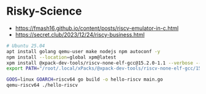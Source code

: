 # Risky-Science
- https://fmash16.github.io/content/posts/riscv-emulator-in-c.html
- https://secret.club/2023/12/24/riscy-business.html

```bash
# Ubuntu 25.04
apt install golang qemu-user make nodejs npm autoconf -y
npm install --location=global xpm@latest
xpm install @xpack-dev-tools/riscv-none-elf-gcc@15.2.0-1.1 --verbose --global --force
export PATH="/root/.local/xPacks/@xpack-dev-tools/riscv-none-elf-gcc/15.2.0-1.1/.content/bin:$PATH"
```


```bash
GOOS=linux GOARCH=riscv64 go build -o hello-riscv main.go
qemu-riscv64 ./hello-riscv
```